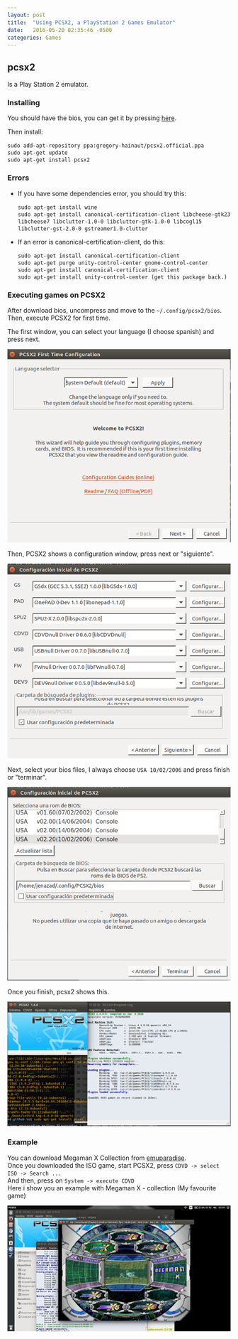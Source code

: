 ```yaml
---
layout: post
title:  "Using PCSX2, a PlayStation 2 Games Emulator"
date:   2016-05-20 02:35:46 -0500
categories: Games
---
```

## pcsx2

Is a Play Station 2 emulator.

### Installing

You should have the bios, you can get it by pressing [here](/files/bios.zip).

Then install:

    sudo add-apt-repository ppa:gregory-hainaut/pcsx2.official.ppa
    sudo apt-get update
    sudo apt-get install pcsx2

### Errors

* If you have some dependencies error, you should try this:

      sudo apt-get install wine
      sudo apt-get install canonical-certification-client libcheese-gtk23 libcheese7 libclutter-1.0-0 libclutter-gtk-1.0-0 libcogl15 libclutter-gst-2.0-0 gstreamer1.0-clutter

* If an error is canonical-certification-client, do this:

      sudo apt-get install canonical-certification-client
      sudo apt-get purge unity-control-center gnome-control-center
      sudo apt-get install canonical-certification-client
      sudo apt-get install unity-control-center (get this package back.)

### Executing games on PCSX2

After download bios, uncompress and move to the `~/.config/pcsx2/bios`.  
Then, execute PCSX2 for first time.

The first window, you can select your language (I choose spanish) and press next.

![PCSX2_first][pcsx2_fisrt]

Then, PCSX2 shows a configuration window, press next or "siguiente".

![PCSX2_config][pcsx2_config]

Next, select your bios files, I always choose `USA 10/02/2006` and press finish or "terminar".

![PCSX2_bios][pcsx2_bios]

Once you finish, pcsx2 shows this.

![PCSX2_init][pcsx2_init]

### Example

You can download Megaman X Collection from [emuparadise][emuparadise_web].  
Once you downloaded the ISO game, start PCSX2, press `CDVD -> select ISO -> Search ...`  
And then, press on `System -> execute CDVD`  
Here i show you an example with Megaman X - collection (My favourite game)

![PCSX2 Example][pcsx2_img]

[emuparadise_web]: https://www.emuparadise.me/Sony_Playstation_2_ISOs/Mega_Man_X_Collection_(USA)/150674
[pcsx2_img]:       /assets/games/PCSX2/pcsx2_example.jpg
[pcsx2_fisrt]:     /assets/games/PCSX2/first_window.png
[pcsx2_config]:    /assets/games/PCSX2/config_pcxs2.png
[pcsx2_bios]:      /assets/games/PCSX2/select_bios.png
[pcsx2_init]:      /assets/games/PCSX2/once_init.png
